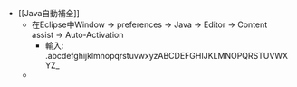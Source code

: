 - [[Java自動補全]]
	- 在Eclipse中Window -> preferences -> Java -> Editor -> Content assist -> Auto-Activation
		- 輸入: .abcdefghijklmnopqrstuvwxyzABCDEFGHIJKLMNOPQRSTUVWXYZ_
	-